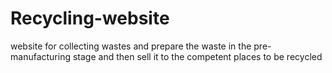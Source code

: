 # Recycling-website
website for collecting wastes and prepare the waste in the pre-manufacturing stage and then sell it to the competent places to be recycled
